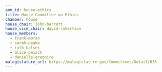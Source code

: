 ```yaml
---
aom_id: house-ethics
title: House Committee on Ethics
chamber: house
house_chair: john-barrett
house_vice_chair: david-robertson
house_members:
  - frank-moran
  - sarah-peake
  - ruth-balser
  - alice-peisch
  - danielle-gregoire
malegislature_url: https://malegislature.gov/Committees/Detail/H38
---
```

